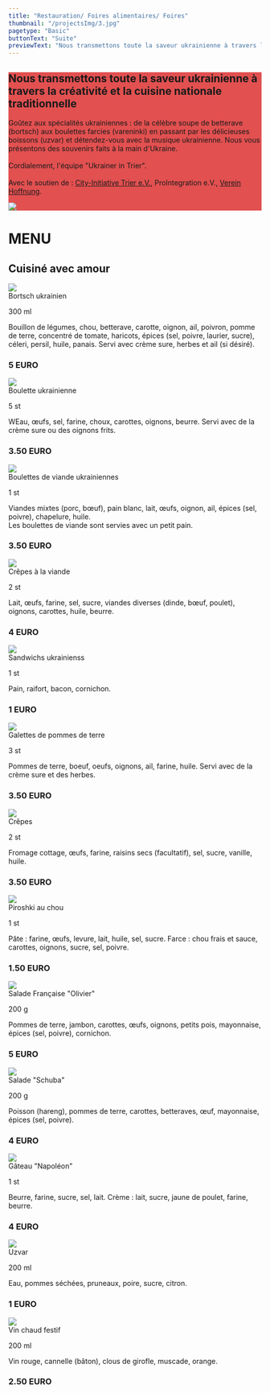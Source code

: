 ```yaml
---
title: "Restauration/ Foires alimentaires/ Foires"
thumbnail: "/projectsImg/3.jpg"
pagetype: "Basic"
buttonText: "Suite"
previewText: "Nous transmettons toute la saveur ukrainienne à travers la créativité et la cuisine nationale traditionnelle."
---
```



<div class=' m-0 bg-fixed bg-cover'>
    <div style='background-color: rgba(220, 38, 38, 0.8)' class='py-8'>
        <div class='grid lg:grid-cols-2 3xl:gap-16 lg:gap-4 gap-2 mx-auto container px-7'>
        <div class='text-left flex flex-col justify-center'>
          <h2 class='text-white text-3xl font-bold pt-4'>Nous transmettons toute la saveur ukrainienne à travers la créativité et la cuisine nationale traditionnelle</h2>
        <p class='text-white py-4 text-xl text-justify'>Goûtez aux spécialités ukrainiennes : de la célèbre soupe de betterave (bortsch) aux boulettes farcies (vareninki) en passant par les délicieuses boissons (uzvar) et détendez-vous avec la musique ukrainienne. Nous vous présentons des souvenirs faits à la main d'Ukraine.<br><br>
Cordialement, l'équipe "Ukrainer in Trier".<br><br>
Avec le soutien de :
<a href="https://treffpunkt-trier.de/" class="underline hover:text-red-200">City-Initiative Trier e.V.</a>, ProIntegration e.V., <a href="https://www.facebook.com/mwanzek1" class="underline hover:text-red-200">Verein Hoffnung</a>.</p>
    </div>
    <div class='flex flex-col justify-center relative p-0'>
        <img src='/cateringImg/catering_cover.jpg' class='pb-2 md:w-full lg:w-full 3xl:w-full m-auto md:m-0 lg:m-0 3xl:m-0'>
    </div>
    </div>
    </div>
    <div class="mt-12 sm:mx-16">
    <h1 class='uppercase text-4xl text-black dark:text-white text-center font-bold pt-6 mb-2'>
MENU</h1> 
<h2 class='text-red-600 text-2xl text-center italic pt-0 mb-6'>Cuisiné avec amour</h2>
<!-- dishes list -->
<div class='grid grid-cols-1 gap-2 sm:grid-cols-2 m-2 lg:grid-cols-3'>
    <div class="relative bg-gray-200 dark:bg-gray-900">
            <img class="inline-block object-cover w-full h-64"
              src="/cateringImg/borshh.webp">
        <div class="inline-block align-top w-full p-4"> 
          <div class="relative align-top block text-xl font-semibold">Bortsch ukrainien
          </div>   
          <p class="italic">300 ml</p>
          <div class="relative inline-block align-top text-ellipsis text-sm font-normal pt-4">
         Bouillon de légumes, chou, betterave, carotte, oignon, ail, poivron, pomme de terre, concentré de tomate, haricots, épices (sel, poivre, laurier, sucre), céleri, persil, huile, panais. Servi avec crème sure, herbes et ail (si désiré).
          <h3 class="font-bold text-lg text-red-600 text-start pt-4">5 EURO</h3>
          </div>   
        </div>  
</div>
    <div class="relative bg-gray-200 dark:bg-gray-900">
            <img class="inline-block object-cover w-full h-64"
              src="/cateringImg/vareniki.webp">
        <div class="inline-block align-top w-full p-4"> 
          <div class="relative align-top block text-xl font-semibold">Boulette ukrainienne
          </div>
          <p class="italic">5 st</p>
          <div class="relative inline-block align-top text-ellipsis text-sm font-normal pt-4">
           WEau, œufs, sel, farine, choux, carottes, oignons, beurre. Servi avec de la crème sure ou des oignons frits.
          <h3 class="font-bold text-lg text-red-600 text-start pt-4">3.50 EURO</h3>
          </div>   
        </div>  
    </div>
    <div class="relative block align-top  bg-gray-200 dark:bg-gray-900">
            <img class="inline-block object-cover w-full h-64"
              src="/cateringImg/catering3.webp">
        <div class="inline-block align-top w-full p-4"> 
          <div class="relative align-top block text-xl font-semibold">Boulettes de viande ukrainiennes
          </div>
          <p class="italic">1 st</p>
          <div class="relative inline-block align-top text-ellipsis  text-sm font-normal pt-4">
        Viandes mixtes (porc, bœuf), pain blanc, lait, œufs, oignon, ail, épices (sel, poivre), chapelure, huile.
<br>
Les boulettes de viande sont servies avec un petit pain.
          <h3 class="font-bold text-lg text-red-600 text-start pt-4">3.50 EURO</h3>
          </div>   
        </div>  
    </div>
    <div class="relative block align-top  bg-gray-200 dark:bg-gray-900">
            <img class="inline-block object-cover w-full h-64"
              src="/cateringImg/catering4.webp">
        <div class="inline-block align-top w-full p-4"> 
          <div class="relative align-top block text-xl font-semibold">Crêpes à la viande
          </div>
          <p class="italic">2 st</p>
          <div class="relative inline-block align-top text-ellipsis  text-sm font-normal pt-4">
            Lait, œufs, farine, sel, sucre, viandes diverses (dinde, bœuf, poulet), oignons, carottes, huile, beurre.
          <h3 class="font-bold text-lg text-red-600 text-start pt-4">4 EURO</h3>
          </div>   
        </div>  
    </div>
    <div class="relative block align-top  bg-gray-200 dark:bg-gray-900">
            <img class="inline-block object-cover w-full h-64"
              src="/cateringImg/catering5.webp">
        <div class="inline-block align-top w-full p-4"> 
          <div class="relative align-top block text-xl font-semibold">Sandwichs ukrainienss
          </div>
          <p class="italic">1 st</p>
          <div class="relative inline-block align-top text-ellipsis  text-sm font-normal pt-4">
       Pain, raifort, bacon, cornichon.
          <h3 class="font-bold text-lg text-red-600 text-start pt-4">1 EURO</h3>
          </div>   
        </div>  
    </div>
    <div class="relative block align-top  bg-gray-200 dark:bg-gray-900">
            <img class="inline-block object-cover w-full h-64"
              src="/cateringImg/catering6.webp">
        <div class="inline-block align-top w-full p-4"> 
          <div class="relative align-top block text-xl font-semibold">Galettes de pommes de terre
          </div>
          <p class="italic">3 st</p>
          <div class="relative inline-block align-top text-ellipsis  text-sm font-normal pt-4">
           Pommes de terre, boeuf, oeufs, oignons, ail, farine, huile.
Servi avec de la crème sure et des herbes.
          <h3 class="font-bold text-lg text-red-600 text-start pt-4">3.50 EURO</h3>
          </div>   
        </div>  
    </div>
    <div class="relative block align-top  bg-gray-200 dark:bg-gray-900">
            <img class="inline-block object-cover w-full h-64"
              src="/cateringImg/catering7.webp">
        <div class="inline-block align-top w-full p-4"> 
          <div class="relative align-top block text-xl font-semibold">Crêpes
          </div>
          <p class="italic">2 st</p>
          <div class="relative inline-block align-top text-ellipsis  text-sm font-normal pt-4">
          Fromage cottage, œufs, farine, raisins secs (facultatif), sel, sucre, vanille, huile.
          <h3 class="font-bold text-lg text-red-600 text-start pt-4">3.50 EURO</h3>
          </div>   
        </div>  
    </div>
    <div class="relative block align-top  bg-gray-200 dark:bg-gray-900">
            <img class="inline-block object-cover w-full h-64"
              src="/cateringImg/catering8.webp">
        <div class="inline-block align-top w-full p-4"> 
          <div class="relative align-top block text-xl font-semibold">Piroshki au chou
          </div>
          <p class="italic">1 st</p>
          <div class="relative inline-block align-top text-ellipsis  text-sm font-normal pt-4">
         Pâte : farine, œufs, levure, lait, huile, sel, sucre.
Farce : chou frais et sauce, carottes, oignons, sucre, sel, poivre.
          <h3 class="font-bold text-lg text-red-600 text-start pt-4">1.50 EURO</h3>
          </div>   
        </div>  
    </div>
    <div class="relative block align-top  bg-gray-200 dark:bg-gray-900">
            <img class="inline-block object-cover w-full h-64"
              src="/cateringImg/catering9.webp">
        <div class="inline-block align-top w-full p-4"> 
          <div class="relative align-top block text-xl font-semibold">Salade Française "Olivier"
          </div>
          <p class="italic">200 g</p>
          <div class="relative inline-block align-top text-ellipsis  text-sm font-normal pt-4">
            Pommes de terre, jambon, carottes, œufs, oignons, petits pois, mayonnaise, épices (sel, poivre), cornichon.
          <h3 class="font-bold text-lg text-red-600 text-start pt-4">5 EURO</h3>
          </div>   
        </div>  
    </div>
    <div class="relative block align-top  bg-gray-200 dark:bg-gray-900">
            <img class="inline-block object-cover w-full h-64"
              src="/cateringImg/seledka.webp">
        <div class="inline-block align-top w-full p-4"> 
          <div class="relative align-top block text-xl font-semibold">Salade "Schuba"
          </div>
          <p class="italic">200 g</p>
          <div class="relative inline-block align-top text-ellipsis  text-sm font-normal pt-4">
          Poisson (hareng), pommes de terre, carottes, betteraves, œuf, mayonnaise, épices (sel, poivre).
          <h3 class="font-bold text-lg text-red-600 text-start pt-4">4 EURO</h3>
          </div>   
        </div>  
    </div>
    <div class="relative block align-top  bg-gray-200 dark:bg-gray-900">
            <img class="inline-block object-cover w-full h-64"
              src="/cateringImg/napoleon.webp">
        <div class="inline-block align-top w-full p-4"> 
          <div class="relative align-top block text-xl font-semibold">Gâteau "Napoléon"
          </div>
          <p class="italic">1 st</p>
          <div class="relative inline-block align-top text-ellipsis  text-sm font-normal pt-4">
        Beurre, farine, sucre, sel, lait.
Crème : lait, sucre, jaune de poulet, farine, beurre.
          <h3 class="font-bold text-lg text-red-600 text-start pt-4">4 EURO</h3>
          </div>   
        </div>  
    </div>
    <div class="relative block align-top  bg-gray-200 dark:bg-gray-900">
            <img class="inline-block object-cover w-full h-64"
              src="/cateringImg/uzvar.webp">
        <div class="inline-block align-top w-full p-4"> 
          <div class="relative align-top block text-xl font-semibold">Uzvar
          </div>
          <p class="italic">200 ml</p>
          <div class="relative inline-block align-top text-ellipsis  text-sm font-normal pt-4">
        Eau, pommes séchées, pruneaux, poire, sucre, citron.
          <h3 class="font-bold text-lg text-red-600 text-start pt-4">1 EURO</h3>
          </div>   
        </div>  
    </div>
    <div class="relative block align-top  bg-gray-200 dark:bg-gray-900">
            <img class="inline-block object-cover w-full h-64"
              src="/cateringImg/glintvejn.webp">
        <div class="inline-block align-top w-full p-4"> 
          <div class="relative align-top block text-xl font-semibold">Vin chaud festif
          </div>
          <p class="italic">200 ml</p>
          <div class="relative inline-block align-top text-ellipsis  text-sm font-normal pt-4">
       Vin rouge, cannelle (bâton), clous de girofle, muscade, orange.
          <h3 class="font-bold text-lg text-red-600 text-start pt-4">2.50 EURO</h3>
          </div>   
        </div>  
    </div>
<div>
    
</div>

</div>

</div>
</div>


